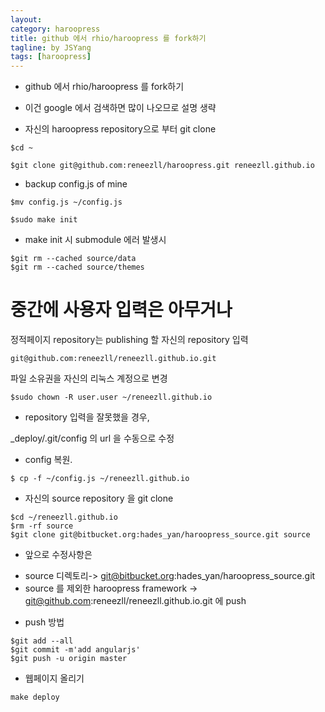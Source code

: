 ```yaml
---
layout: 
category: haroopress
title: github 에서 rhio/haroopress 를 fork하기
tagline: by JSYang
tags: [haroopress]
---
```


* github 에서 rhio/haroopress 를 fork하기

 - 이건 google 에서 검색하면 많이 나오므로 설명 생략


* 자신의 haroopress repository으로 부터 git clone

~~~~~~~~
$cd ~

$git clone git@github.com:reneezll/haroopress.git reneezll.github.io
~~~~~~~~

* backup config.js of mine

~~~~~~~~
$mv config.js ~/config.js

$sudo make init
~~~~~~~~

* make init 시 submodule 에러 발생시

~~~~~~~~
$git rm --cached source/data
$git rm --cached source/themes
~~~~~~~~

# 중간에 사용자 입력은 아무거나

정적페이지 repository는 publishing 할 자신의 repository 입력

~~~~~~~~
git@github.com:reneezll/reneezll.github.io.git
~~~~~~~~

파일 소유권을 자신의 리눅스 계정으로 변경

~~~~~~~~
$sudo chown -R user.user ~/reneezll.github.io
~~~~~~~~

* repository 입력을 잘못했을 경우, 

_deploy/.git/config 의 url 을 수동으로  수정

* config 복원.

~~~~~~~~
$ cp -f ~/config.js ~/reneezll.github.io
~~~~~~~~

* 자신의 source repository 을 git clone


~~~~~~~~
$cd ~/reneezll.github.io
$rm -rf source
$git clone git@bitbucket.org:hades_yan/haroopress_source.git source
~~~~~~~~

* 앞으로 수정사항은

 - source 디렉토리-> git@bitbucket.org:hades_yan/haroopress_source.git 
 - source 를 제외한 haroopress framework ->
git@github.com:reneezll/reneezll.github.io.git
에 push

* push 방법 

~~~~~~~~
$git add --all
$git commit -m'add angularjs'
$git push -u origin master 
~~~~~~~~

 - 웹페이지 올리기

~~~~~~~~
make deploy
~~~~~~~~

